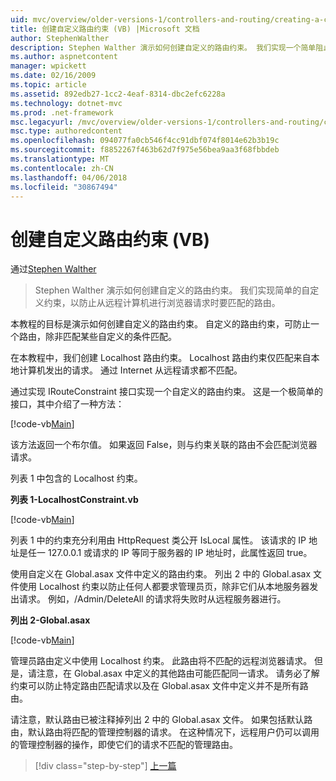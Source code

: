 ```yaml
---
uid: mvc/overview/older-versions-1/controllers-and-routing/creating-a-custom-route-constraint-vb
title: 创建自定义路由约束 (VB) |Microsoft 文档
author: StephenWalther
description: Stephen Walther 演示如何创建自定义的路由约束。 我们实现一个简单阻止路由的自定义约束匹配 w...
ms.author: aspnetcontent
manager: wpickett
ms.date: 02/16/2009
ms.topic: article
ms.assetid: 892edb27-1cc2-4eaf-8314-dbc2efc6228a
ms.technology: dotnet-mvc
ms.prod: .net-framework
msc.legacyurl: /mvc/overview/older-versions-1/controllers-and-routing/creating-a-custom-route-constraint-vb
msc.type: authoredcontent
ms.openlocfilehash: 094077fa0cb546f4cc91dbf074f8014e62b3b19c
ms.sourcegitcommit: f8852267f463b62d7f975e56bea9aa3f68fbbdeb
ms.translationtype: MT
ms.contentlocale: zh-CN
ms.lasthandoff: 04/06/2018
ms.locfileid: "30867494"
---
```

<a name="creating-a-custom-route-constraint-vb"></a>创建自定义路由约束 (VB)
====================
通过[Stephen Walther](https://github.com/StephenWalther)

> Stephen Walther 演示如何创建自定义的路由约束。 我们实现简单的自定义约束，以防止从远程计算机进行浏览器请求时要匹配的路由。


本教程的目标是演示如何创建自定义的路由约束。 自定义的路由约束，可防止一个路由，除非匹配某些自定义的条件匹配。

在本教程中，我们创建 Localhost 路由约束。 Localhost 路由约束仅匹配来自本地计算机发出的请求。 通过 Internet 从远程请求都不匹配。

通过实现 IRouteConstraint 接口实现一个自定义的路由约束。 这是一个极简单的接口，其中介绍了一种方法：

[!code-vb[Main](creating-a-custom-route-constraint-vb/samples/sample1.vb)]

该方法返回一个布尔值。 如果返回 False，则与约束关联的路由不会匹配浏览器请求。

列表 1 中包含的 Localhost 约束。

**列表 1-LocalhostConstraint.vb**

[!code-vb[Main](creating-a-custom-route-constraint-vb/samples/sample2.vb)]

列表 1 中的约束充分利用由 HttpRequest 类公开 IsLocal 属性。 该请求的 IP 地址是任一 127.0.0.1 或请求的 IP 等同于服务器的 IP 地址时，此属性返回 true。

使用自定义在 Global.asax 文件中定义的路由约束。 列出 2 中的 Global.asax 文件使用 Localhost 约束以防止任何人都要求管理员页，除非它们从本地服务器发出请求。 例如，/Admin/DeleteAll 的请求将失败时从远程服务器进行。

**列出 2-Global.asax**

[!code-vb[Main](creating-a-custom-route-constraint-vb/samples/sample3.vb)]

管理员路由定义中使用 Localhost 约束。 此路由将不匹配的远程浏览器请求。 但是，请注意，在 Global.asax 中定义的其他路由可能匹配同一请求。 请务必了解约束可以防止特定路由匹配请求以及在 Global.asax 文件中定义并不是所有路由。

请注意，默认路由已被注释掉列出 2 中的 Global.asax 文件。 如果包括默认路由，默认路由将匹配的管理控制器的请求。 在这种情况下，远程用户仍可以调用的管理控制器的操作，即使它们的请求不匹配的管理路由。

> [!div class="step-by-step"]
> [上一篇](creating-a-route-constraint-vb.md)
